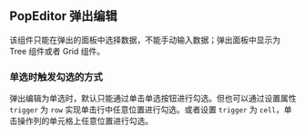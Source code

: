 <div class="demo-header">
<p class="overviewicon">
  <span class="wapi-tips-popeditor"/>
</p>

## PopEditor 弹出编辑

<nova-uxlink widget-name="Popeditor"></nova-uxlink>

该组件只能在弹出的面板中选择数据，不能手动输入数据；弹出面板中显示为 Tree 组件或者 Grid 组件。
</div>

### 单选时触发勾选的方式

弹出编辑为单选时，默认只能通过单击单选按钮进行勾选。但也可以通过设置属性 `trigger` 为 `row` 实现单击行中任意位置进行勾选。或者设置 `trigger` 为 `cell`，单击操作列的单元格上任意位置进行勾选。

<nova-demo-view link="popeditor/trigger.vue"></nova-demo-view>

<br>
